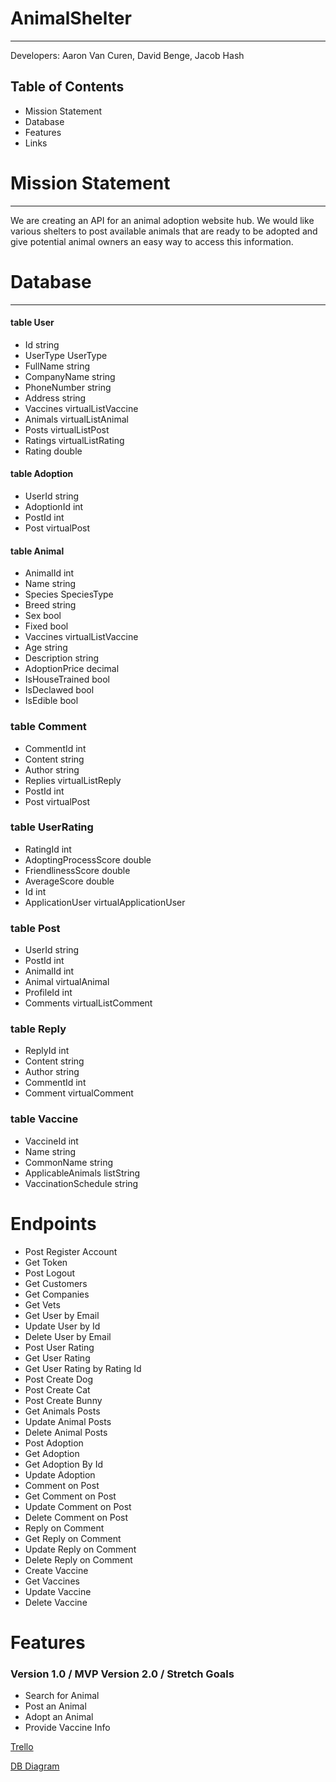 # AnimalShelter
--- 
Developers: Aaron Van Curen, David Benge, Jacob Hash

## Table of Contents
- Mission Statement
- Database
- Features
- Links

# Mission Statement
---
We are creating an API for an animal adoption website hub.
We would like various shelters to post available animals that are ready to be adopted and give potential animal owners an easy way to access this information.

# Database
---
#### table User
- Id string
- UserType UserType
- FullName string
- CompanyName string
- PhoneNumber string
- Address string
- Vaccines virtualListVaccine
- Animals virtualListAnimal
- Posts virtualListPost
- Ratings virtualListRating
- Rating double

#### table Adoption
- UserId string
- AdoptionId int
- PostId int
- Post virtualPost


#### table Animal
- AnimalId int
- Name string
- Species SpeciesType
- Breed string
- Sex bool
- Fixed bool
- Vaccines virtualListVaccine
- Age string
- Description string
- AdoptionPrice decimal
- IsHouseTrained bool
- IsDeclawed bool
- IsEdible bool


### table Comment
- CommentId int
- Content string
- Author string
- Replies virtualListReply
- PostId int
- Post virtualPost


### table UserRating
- RatingId int
- AdoptingProcessScore double
- FriendlinessScore double
- AverageScore double
- Id int
- ApplicationUser virtualApplicationUser


### table Post
- UserId string
- PostId int
- AnimalId int
- Animal virtualAnimal
- ProfileId int
- Comments virtualListComment


### table Reply
- ReplyId int
- Content string
- Author string
- CommentId int
- Comment virtualComment
 

### table Vaccine
- VaccineId int
- Name string
- CommonName string
- ApplicableAnimals listString
- VaccinationSchedule string


# Endpoints

- Post Register Account
- Get Token
- Post Logout
- Get Customers
- Get Companies
- Get Vets
- Get User by Email
- Update User by Id
- Delete User by Email
- Post User Rating
- Get User Rating
- Get User Rating by Rating Id
- Post Create Dog
- Post Create Cat
- Post Create Bunny
- Get Animals Posts
- Update Animal Posts
- Delete Animal Posts
- Post Adoption
- Get Adoption
- Get Adoption By Id
- Update Adoption
- Comment on Post
- Get Comment on Post
- Update Comment on Post
- Delete Comment on Post
- Reply on Comment
- Get Reply on Comment
- Update Reply on Comment
- Delete Reply on Comment
- Create Vaccine
- Get Vaccines
- Update Vaccine
- Delete Vaccine
 
# Features

### Version 1.0 / MVP	Version 2.0 / Stretch Goals
-	Search for Animal
-	Post an Animal
-	Adopt an Animal	
-	Provide Vaccine Info

[Trello](https://trello.com/b/lJKVo70w/animal-shelter)

[DB Diagram](https://dbdiagram.io/d/60536101ecb54e10c33c1866)
